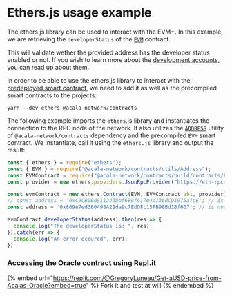 # Ethers.js usage example

The ethers.js library can be used to interact with the EVM+. In this example, we are retrieving the `developerStatus` of the [`EVM`](../../tutorials/hardhat-tutorials/evm-tutorial.md) contract.

This will validate wether the provided address has the developer status enabled or not. If you wish to learn more about the [development accounts](../development-account/), you can read up about them.

In order to be able to use the ethers.js library to interact with the [predeployed smart contract](../../network/precompiled-and-predeployed-smart-contracts/), we need to add it as well as the precompiled smart contracts to the projects:

```shell
yarn --dev ethers @acala-network/contracts
```

The following example imports the `ethers`.js library and instantiates the connection to the RPC node of the network. It also utilizes the [`ADDRESS`](../../network/precompiled-and-predeployed-smart-contracts/#address-utility) utility of `@acala-network/contracts` dependency and the precompiled `EVM` smart contract. We instantiate, call it using the `ethers.js` library and output the result:

```typescript
const { ethers } = require("ethers");
const { EVM } = require("@acala-network/contracts/utils/Address");
const EVMContract = require("@acala-network/contracts/build/contracts/EVM.json");
const provider = new ethers.providers.JsonRpcProvider("https://eth-rpc-mandala.aca-staging.network");

const evmContract = new ethers.Contract(EVM, EVMContract.abi, provider);
// const address = '0xC9CB0Bd811343Dbf6B9f61704d736dCD1975a7cE'; // is dev
const address = '0x869e7ed360498A21da9c7EdDFc15FB98Bd1Bf607'; // is not dev

evmContract.developerStatus(address).then(res => {
  console.log("The developerStatus is: ", res);
}).catch(err => {
  console.log("An error occured", err);
})
```

### Accessing the Oracle contract using Repl.it

{% embed url="https://replit.com/@GregoryLuneau/Get-aUSD-price-from-Acalas-Oracle?embed=true" %}
Fork it and test at will
{% endembed %}
